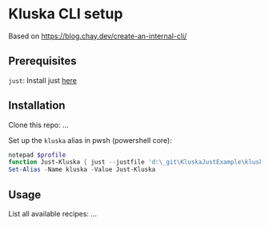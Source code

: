 # Kluska CLI setup
Based on https://blog.chay.dev/create-an-internal-cli/

## Prerequisites

`just`: Install just [here](https://github.com/casey/just/blob/master/README.md#installation)

## Installation

Clone this repo:
...

Set up the `kluska` alias in pwsh (powershell core):

```powershell
notepad $profile
function Just-Kluska { just --justfile 'd:\_git\KluskaJustExample\kluska.justfile' $args }
Set-Alias -Name kluska -Value Just-Kluska
```

## Usage

List all available recipes:
...